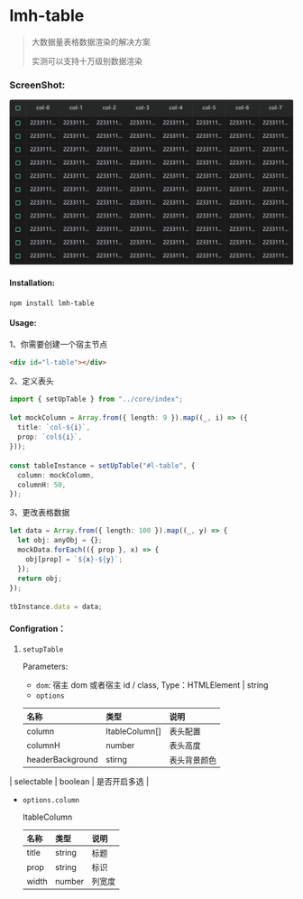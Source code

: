 # lmh-table

> 大数据量表格数据渲染的解决方案
>
> 实测可以支持十万级别数据渲染

### ScreenShot:

![Alt text](./src/assets/screenShot.png)

#### Installation:

```shell
npm install lmh-table
```

#### Usage:

1、你需要创建一个宿主节点

```html
<div id="l-table"></div>
```

2、定义表头

```typescript
import { setUpTable } from "../core/index";

let mockColumn = Array.from({ length: 9 }).map((_, i) => ({
  title: `col-${i}`,
  prop: `col${i}`,
}));

const tableInstance = setUpTable("#l-table", {
  column: mockColumn,
  columnH: 50,
});
```

3、更改表格数据

```typescript
let data = Array.from({ length: 100 }).map((_, y) => {
  let obj: anyObj = {};
  mockData.forEach(({ prop }, x) => {
    obj[prop] = `${x}-${y}`;
  });
  return obj;
});

tbInstance.data = data;
```

#### Configration：

1. `setupTable`

   Parameters:

   - `dom`: 宿主 dom 或者宿主 id / class, Type：HTMLElement | string
   - `options`

   | 名称             | 类型           | 说明         |
   | ---------------- | -------------- | ------------ |
   | column           | ItableColumn[] | 表头配置     |
   | columnH          | number         | 表头高度     |
   | headerBackground | stirng         | 表头背景颜色 |
| selectable       | boolean        | 是否开启多选 |
   
- `options.column`
   
  ItableColumn
   
   | 名称  | 类型   | 说明   |
   | ----- | ------ | ------ |
   | title | string | 标题   |
   | prop  | string | 标识   |
   | width | number | 列宽度 |
